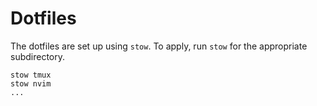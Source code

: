 # Dotfiles

The dotfiles are set up using `stow`. To apply, run `stow` for the appropriate subdirectory.

```
stow tmux
stow nvim
...
```
